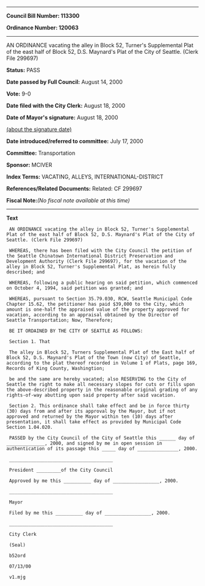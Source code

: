 

********

**Council Bill Number: 113300**
   
**Ordinance Number: 120063**
********

 AN ORDINANCE vacating the alley in Block 52, Turner's Supplemental Plat of the east half of Block 52, D.S. Maynard's Plat of the City of Seattle. (Clerk File 299697)

**Status:** PASS
   
**Date passed by Full Council:** August 14, 2000
   
**Vote:** 9-0
   
**Date filed with the City Clerk:** August 18, 2000
   
**Date of Mayor's signature:** August 18, 2000
   
[(about the signature date)](/~public/approvaldate.htm)
   
   
   
**Date introduced/referred to committee:** July 17, 2000
   
**Committee:** Transportation
   
**Sponsor:** MCIVER
   
   
**Index Terms:** VACATING, ALLEYS, INTERNATIONAL-DISTRICT

**References/Related Documents:** Related: CF 299697

**Fiscal Note:**_(No fiscal note available at this time)_

********

**Text**
   
```
 AN ORDINANCE vacating the alley in Block 52, Turner's Supplemental Plat of the east half of Block 52, D.S. Maynard's Plat of the City of Seattle. (Clerk File 299697)

 WHEREAS, there has been filed with the City Council the petition of the Seattle Chinatown International District Preservation and Development Authority (Clerk File 299697), for the vacation of the alley in Block 52, Turner's Supplemental Plat, as herein fully described; and

 WHEREAS, following a public hearing on said petition, which commenced on October 4, 1994, said petition was granted; and

 WHEREAS, pursuant to Section 35.79.030, RCW, Seattle Municipal Code Chapter 15.62, the petitioner has paid $39,000 to the City, which amount is one-half the appraised value of the property approved for vacation, according to an appraisal obtained by the Director of Seattle Transportation; Now, Therefore;

 BE IT ORDAINED BY THE CITY OF SEATTLE AS FOLLOWS:

 Section 1. That

 The alley in Block 52, Turners Supplemental Plat of the East half of Block 52, D.S. Maynard's Plat of the Town (now City) of Seattle, according to the plat thereof recorded in Volume 1 of Plats, page 169, Records of King County, Washingtion;

 be and the same are hereby vacated; also RESERVING to the City of Seattle the right to make all necessary slopes for cuts or fills upon the above-described property in the reasonable original grading of any rights-of-way abutting upon said property after said vacation.

 Section 2. This ordinance shall take effect and be in force thirty (30) days from and after its approval by the Mayor, but if not approved and returned by the Mayor within ten (10) days after presentation, it shall take effect as provided by Municipal Code Section 1.04.020.

 PASSED by the City Council of the City of Seattle this ______ day of ______________, 2000, and signed by me in open session in authentication of its passage this _____ day of _______________, 2000.

 ______________________________________

 President _________of the City Council

 Approved by me this __________ day of _________________, 2000.

 ______________________________________

 Mayor

 Filed by me this __________ day of _________________, 2000.

 ______________________________________

 City Clerk

 (Seal)

 b52ord

 07/13/00

 v1.mjg

```
